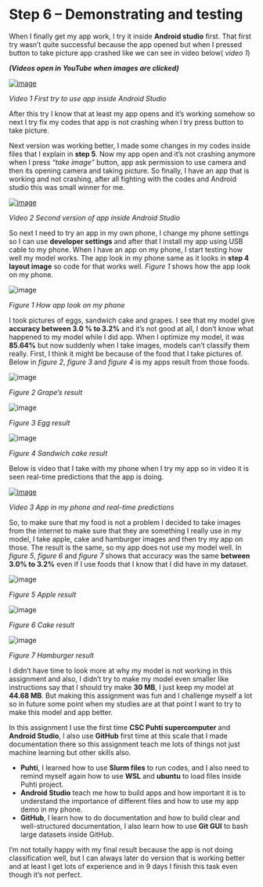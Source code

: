 # Step 6 – Demonstrating and testing

When I finally get my app work, I try it inside **Android studio** first. That first try wasn’t quite successful because the app opened but when I pressed button to take picture app crashed like we can see in video below( *video 1*)

***(Videos open in YouTube when images are clicked)***

[![image](https://github.com/user-attachments/assets/a64bf34f-add2-4f74-a29d-9b898d022b89)](https://youtube.com/shorts/rvuWrAJOjBo)

*Video 1 First try to use app inside Android Studio*

After this try I know that at least my app opens and it’s working somehow so next I try fix my codes that app is not crashing when I try press button to take picture. 

Next version was working better, I made some changes in my codes inside files that I explain in **step 5**. Now my app open and it’s not crashing anymore when I press *“take image”* button, app ask permission to use camera and then its opening camera and taking picture. So finally, I have an app that is working and not crashing, after all fighting with the codes and Android studio this was small winner for me.

[![image](https://github.com/user-attachments/assets/79b004d1-80cf-41bf-8cec-1ec2e5429068)](https://youtube.com/shorts/AnbDKSj5RGw)

*Video 2 Second version of app inside Android Studio*

So next I need to try an app in my own phone, I change my phone settings so I can use **developer settings** and after that I install my app using USB cable to my phone. When I have an app on my phone, I start testing how well my model works. The app look in my phone same as it looks in **step 4 layout image** so code for that works well. *Figure 1* shows how the app look on my phone.

![image](https://github.com/user-attachments/assets/d1b1f5a3-4841-421d-86d4-859fdde43ded)

*Figure 1 How app look on my phone*

I took pictures of eggs, sandwich cake and grapes. I see that my model give **accuracy between 3.0 % to 3.2%** and it’s not good at all, I don’t know what happened to my model while I did app. When I optimize my model, it was  **85.64%** but now suddenly when I take images, models can’t classify them really. First, I think it might be because of the food that I take pictures of. Below in *figure 2*, *figure 3* and *figure 4* is my apps result from those foods.

![image](https://github.com/user-attachments/assets/b4e2fd66-5a7e-4ae8-8469-823cd36e3217) 

*Figure 2 Grape’s result*

![image](https://github.com/user-attachments/assets/27170fdf-de01-4dfa-98c6-f135e2f2544c)

*Figure 3 Egg result*

![image](https://github.com/user-attachments/assets/202f6917-9008-4c19-8c3b-e1e77c6235f6)

*Figure 4 Sandwich cake result*

Below is video that I take with my phone when I try my app so in video it is seen real-time predictions that the app is doing.

[![image](https://github.com/user-attachments/assets/22ffaa36-9b23-4204-ba8f-e3834f5e20a4)](https://youtube.com/shorts/nY8F3TV66UI)

*Video 3 App in my phone and real-time predictions*

So, to make sure that my food is not a problem I decided to take images from the internet to make sure that they are something I really use in my model, I take apple, cake and hamburger images and then try my app on those. The result is the same, so my app does not use my model well. In *figure 5*, *figure 6* and *figure 7* shows that accuracy was the same **between 3.0% to 3.2%** even if I use foods that I know that I did have in my dataset.




![image](https://github.com/user-attachments/assets/a44116fc-bb26-4991-9c8f-6f28feb66a91)

*Figure 5 Apple result*

![image](https://github.com/user-attachments/assets/602893f5-36ca-4e0e-9927-d31aee5b2407)

*Figure 6 Cake result*

![image](https://github.com/user-attachments/assets/34a40be8-f34f-49a2-a392-458643fc6e64)

*Figure 7 Hamburger result*

I didn’t have time to look more at why my model is not working in this assignment and also, I didn’t try to make my model even smaller like instructions say that I should try make **30 MB**, I just keep my model at **44.68 MB**. But making this assignment was fun and I challenge myself a lot so in future some point when my studies are at that point I want to try to make this model and app better.

In this assignment I use the first time **CSC Puhti supercomputer** and **Android Studio**, I also use **GitHub** first time at this scale that I made documentation there so this assignment teach me lots of things not just machine learning but other skills also.

- **Puhti**, I learned how to use **Slurm files** to run codes, and I also need to remind myself again how to use **WSL** and **ubuntu** to load files inside Puhti project.
- **Android Studio** teach me how to build apps and how important it is to understand the importance of different files and how to use my app demo in my phone.
- **GitHub**, I learn how to do documentation and how to build clear and well-structured documentation, I also learn how to use **Git GUI** to bash large datasets inside GitHub.

I’m not totally happy with my final result because the app is not doing classification well, but I can always later do version that is working better and at least I get lots of experience and in 9 days I finish this task even though it’s not perfect.
